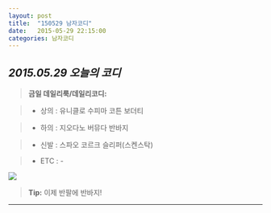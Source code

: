 ```yaml
---
layout: post
title:  "150529 남자코디"
date:   2015-05-29 22:15:00
categories: 남자코디
---
```





*2015.05.29 오늘의 코디*
-------------


> **금일 데일리룩/데일리코디:**

> - 상의 :  유니클로 수피마 코튼 보더티







> - 하의 : ​지오다노 버뮤다 반바지





> - 신발 : 스파오 코르크 슬리퍼(스켄스탁)








> -  ETC :  -







  
![](https://lh3.googleusercontent.com/-y2Y8tq1E4uM/VWhspP8FXvI/AAAAAAAAABQ/ZSnEfL_AxoQ/w700-h525-no/12.jpg)



> **Tip:** 이제 반팔에 반바지!


----------
